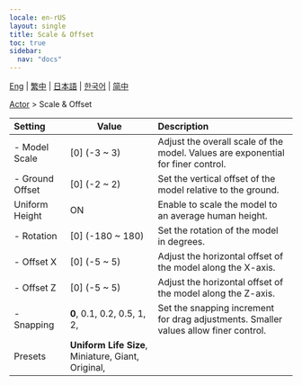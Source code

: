 ```yaml
---
locale: en-rUS
layout: single
title: Scale & Offset
toc: true
sidebar:
  nav: "docs"
---
```

[Eng](/dancexr/menu/2025.4/actor/scale_&_offset) | [繁中](/tw/dancexr/menu/2025.4/actor/scale_&_offset) | [日本語](/jp/dancexr/menu/2025.4/actor/scale_&_offset) | [한국어](/kr/dancexr/menu/2025.4/actor/scale_&_offset) | [简中](/zh/dancexr/menu/2025.4/actor/scale_&_offset)

[Actor](../menu#Actor) > Scale & Offset



| Setting | Value | Description |
| :--- | --- | :--- |
|- Model Scale | [0] (-3 ~ 3) | Adjust the overall scale of the model. Values are exponential for finer control.
|- Ground Offset | [0] (-2 ~ 2) | Set the vertical offset of the model relative to the ground.
| Uniform Height | ON | Enable to scale the model to an average human height.
|- Rotation | [0] (-180 ~ 180) | Set the rotation of the model in degrees.
|- Offset X | [0] (-5 ~ 5) | Adjust the horizontal offset of the model along the X-axis.
|- Offset Z | [0] (-5 ~ 5) | Adjust the horizontal offset of the model along the Z-axis.
|- Snapping | **0**, 0.1, 0.2, 0.5, 1, 2,  | Set the snapping increment for drag adjustments. Smaller values allow finer control.
| Presets | **Uniform Life Size**, Miniature, Giant, Original,  |  |
